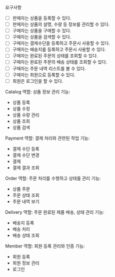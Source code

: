 요구사항

-[ ] 판매자는 상품을 등록할 수 있다.
-[ ] 판매자는 상품의 설명, 수량 등 정보를 관리할 수 있다.
-[ ] 구매자는 상품을 구매할 수 있다.
-[ ] 구매자는 상품을 검색할 수 있다.
-[ ] 구매자는 결제수단을 등록하고 주문시 사용할 수 있다.
-[ ] 구매자는 배송지를 등록하고 주문시 사용할 수 있다.
-[ ] 구매자는 완료된 주문의 상태를 조회할 수 있다.
-[ ] 구매자는 완료된 주문의 배송 상태를 조회할 수 있다.
-[ ] 구매자는 주문 내역 리스트를 볼 수 있다.
-[ ] 구매자는 회원으로 등록할 수 있다.
-[ ] 회원은 로그인을 할 수 있다.

Catalog
역할: 상품 정보 관리
기능:
- 상품 등록
- 상품 수정
- 상품 수량 관리
- 상품 조회
- 상품 검색

Payment
역할: 결제 처리와 관련된 작업
기능:
- 결제 수단 등록
- 결제 수단 변경
- 결제
- 결제 결과 조회

Order
역할: 주문 처리를 수행하고 상태를 관리
기능: 
- 상품 주문
- 주문 상태 조회
- 주문 내역 보기

Delivery
역할: 주문 완료된 제품 배송, 상태 관리
기능:
- 배송지 등록
- 배송 처리
- 배송 상태 조회

Member
역할: 회원 등록 관리와 인증
기능:
- 회원 등록
- 회원 정보 관리
- 로그인
